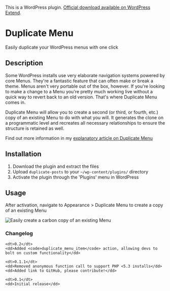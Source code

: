 This is a WordPress plugin. [Official download available on WordPress Extend](http://wordpress.org/extend/plugins/duplicate-menu/).

# Duplicate Menu

Easily duplicate your WordPress menus with one click

## Description

Some WordPress installs use very elaborate navigation systems powered by core Menus. They're a fantastic feature that can often make or break a theme. Menus aren't very portable out of the box, however. If you're looking to make a change to a Menu you're pretty much working live without a quick way to revert back to an old version. That's where Duplicate Menu comes in.

Duplicate Menu will allow you to create a second (or third, or fourth, etc.) copy of an existing Menu to do with what you will. It generates the clone on a programmatic level and recreates all necessary relationships to ensure the structure is retained as well.

Find out more information in my [explanatory article on Duplicate Menu](http://mondaybynoon.com/20120723/wordpress-plugin-duplicate-menu/)

## Installation

1. Download the plugin and extract the files
1. Upload `duplicate-posts` to your `~/wp-content/plugins/` directory
1. Activate the plugin through the 'Plugins' menu in WordPress

## Usage

After activation, navigate to Appearance > Duplicate Menu to create a copy of an existing Menu

![Easily create a carbon copy of an existing Menu](http://mondaybynoon.com/wp-content/uploads/duplicate-menu-screenshot-1.png)

### Changelog

<dl>

	<dt>0.2</dt>
	<dd>Added <code>duplicate_menu_item</code> action, allowing devs to bolt on custom functionality</dd>

    <dt>0.1.1</dt>
    <dd>Removed anonymous function call to support PHP <5.3 installs</dd>
    <dd>Added link to GitHub, please contribute!</dd>

    <dt>0.1</dt>
    <dd>Initial release</dd>

</dl>
